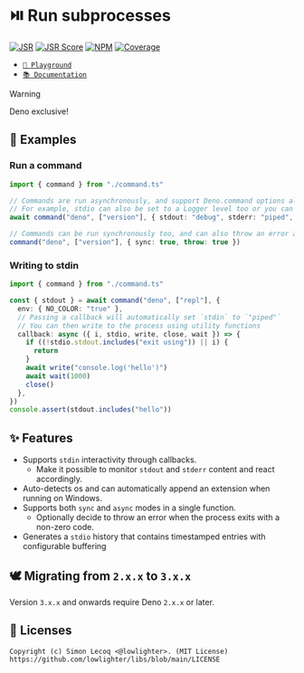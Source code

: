 # ⏯️ Run subprocesses

[![JSR](https://jsr.io/badges/@libs/run)](https://jsr.io/@libs/run) [![JSR Score](https://jsr.io/badges/@libs/run/score)](https://jsr.io/@libs/run)
[![NPM](https://img.shields.io/npm/v/@lowlighter%2Frun?logo=npm&labelColor=cb0000&color=183e4e)](https://www.npmjs.com/package/@lowlighter/run) [![Coverage](https://libs-coverage.lecoq.io/run/badge.svg)](https://libs-coverage.lecoq.io/run)

- [`🦕 Playground`](https://libs.lecoq.io/run)
- [`📚 Documentation`](https://jsr.io/@libs/run/doc)

> [!WARNING]
> Deno exclusive!

## 📑 Examples

### Run a command

```ts
import { command } from "./command.ts"

// Commands are run asynchronously, and support Deno.command options alongside additional options
// For example, stdio can also be set to a Logger level too or you can automatically append an extension when running on Windows
await command("deno", ["version"], { stdout: "debug", stderr: "piped", winext: ".exe" })

// Commands can be run synchronously too, and can also throw an error automatically when the process exits with a non-zero code
command("deno", ["version"], { sync: true, throw: true })
```

### Writing to stdin

```ts
import { command } from "./command.ts"

const { stdout } = await command("deno", ["repl"], {
  env: { NO_COLOR: "true" },
  // Passing a callback will automatically set `stdin` to `"piped"`
  // You can then write to the process using utility functions
  callback: async ({ i, stdio, write, close, wait }) => {
    if ((!stdio.stdout.includes("exit using")) || i) {
      return
    }
    await write("console.log('hello')")
    await wait(1000)
    close()
  },
})
console.assert(stdout.includes("hello"))
```

## ✨ Features

- Supports `stdin` interactivity through callbacks.
  - Make it possible to monitor `stdout` and `stderr` content and react accordingly.
- Auto-detects os and can automatically append an extension when running on Windows.
- Supports both `sync` and `async` modes in a single function.
  - Optionally decide to throw an error when the process exits with a non-zero code.
- Generates a `stdio` history that contains timestamped entries with configurable buffering

## 🕊️ Migrating from `2.x.x` to `3.x.x`

Version `3.x.x` and onwards require Deno `2.x.x` or later.

## 📜 Licenses

```plaintext
Copyright (c) Simon Lecoq <@lowlighter>. (MIT License)
https://github.com/lowlighter/libs/blob/main/LICENSE
```
